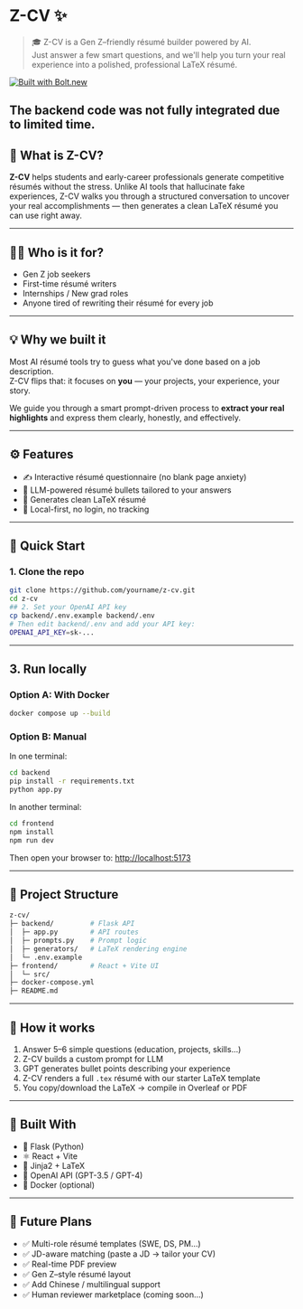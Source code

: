 # Z-CV ✨

> 🎓 Z-CV is a Gen Z–friendly résumé builder powered by AI.  
> Just answer a few smart questions, and we'll help you turn your real experience into a polished, professional LaTeX résumé.  

[![Built with Bolt.new](https://raw.githubusercontent.com/kickiniteasy/bolt-hackathon-badge/main/public/badge-text.svg)](https://bolt.new/)



The backend code was not fully integrated due to limited time.
---

## 🌟 What is Z-CV?

**Z-CV** helps students and early-career professionals generate competitive résumés without the stress. Unlike AI tools that hallucinate fake experiences, Z-CV walks you through a structured conversation to uncover your real accomplishments — then generates a clean LaTeX résumé you can use right away.

---

## 🧑‍💻 Who is it for?

- Gen Z job seekers  
- First-time résumé writers  
- Internships / New grad roles  
- Anyone tired of rewriting their résumé for every job

---

## 💡 Why we built it

Most AI résumé tools try to guess what you've done based on a job description.  
Z-CV flips that: it focuses on **you** — your projects, your experience, your story.

We guide you through a smart prompt-driven process to **extract your real highlights** and express them clearly, honestly, and effectively.

---

## ⚙️ Features

- ✍️ Interactive résumé questionnaire (no blank page anxiety)
- 💬 LLM-powered résumé bullets tailored to your answers
- 📄 Generates clean LaTeX résumé
- 🧠 Local-first, no login, no tracking

---

## 🚀 Quick Start

### 1. Clone the repo

```bash
git clone https://github.com/yourname/z-cv.git
cd z-cv
## 2. Set your OpenAI API key
cp backend/.env.example backend/.env
# Then edit backend/.env and add your API key:
OPENAI_API_KEY=sk-...
```

---

## 3. Run locally

### Option A: With Docker

```bash
docker compose up --build
```

### Option B: Manual

In one terminal:

```bash
cd backend
pip install -r requirements.txt
python app.py
```

In another terminal:

```bash
cd frontend
npm install
npm run dev
```

Then open your browser to: [http://localhost:5173](http://localhost:5173)

---

## 📁 Project Structure

```bash
z-cv/
├─ backend/         # Flask API
│  ├─ app.py        # API routes
│  ├─ prompts.py    # Prompt logic
│  ├─ generators/   # LaTeX rendering engine
│  └─ .env.example
├─ frontend/        # React + Vite UI
│  └─ src/
├─ docker-compose.yml
├─ README.md
```

---

## 🧪 How it works

1. Answer 5–6 simple questions (education, projects, skills...)
2. Z-CV builds a custom prompt for LLM
3. GPT generates bullet points describing your experience
4. Z-CV renders a full `.tex` résumé with our starter LaTeX template
5. You copy/download the LaTeX → compile in Overleaf or PDF

---

## 🧠 Built With

- 🧪 Flask (Python)
- ⚛️ React + Vite
- 📄 Jinja2 + LaTeX
- 🤖 OpenAI API (GPT-3.5 / GPT-4)
- 🐳 Docker (optional)

---

## 🧰 Future Plans

- ✅ Multi-role résumé templates (SWE, DS, PM...)
- ✅ JD-aware matching (paste a JD → tailor your CV)
- ✅ Real-time PDF preview
- ✅ Gen Z–style résumé layout
- ✅ Add Chinese / multilingual support
- ✅ Human reviewer marketplace (coming soon…)
